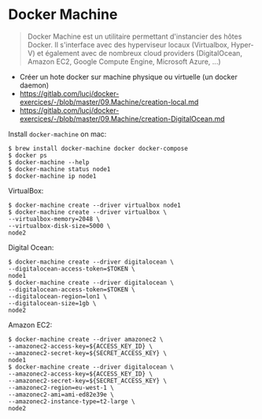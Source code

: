 # Docker Machine

> Docker Machine est un utilitaire permettant d'instancier des hôtes Docker. 
> Il s'interface avec des hyperviseur locaux (Virtualbox, Hyper-V) et également avec de nombreux cloud providers 
> (DigitalOcean, Amazon EC2, Google Compute Engine, Microsoft Azure, ...)

- Créer un hote docker sur machine physique ou virtuelle (un docker daemon)
- https://gitlab.com/lucj/docker-exercices/-/blob/master/09.Machine/creation-local.md
- https://gitlab.com/lucj/docker-exercices/-/blob/master/09.Machine/creation-DigitalOcean.md

Install `docker-machine` on mac:
```shell
$ brew install docker-machine docker docker-compose
$ docker ps
$ docker-machine --help
$ docker-machine status node1
$ docker-machine ip node1
```

VirtualBox:
```shell
$ docker-machine create --driver virtualbox node1
$ docker-machine create --driver virtualbox \
--virtualbox-memory=2048 \
--virtualbox-disk-size=5000 \
node2
```

Digital Ocean:
```shell
$ docker-machine create --driver digitalocean \ 
--digitalocean-access-token=$TOKEN \
node1
$ docker-machine create --driver digitalocean \ 
--digitalocean-access-token=$TOKEN \
--digitalocean-region=lon1 \
--digitalocean-size=1gb \
node2
```

Amazon EC2:
```shell
$ docker-machine create --driver amazonec2 \ 
--amazonec2-access-key=${ACCESS_KEY_ID} \
--amazonec2-secret-key=${SECRET_ACCESS_KEY} \
node1
$ docker-machine create --driver digitalocean \ 
--amazonec2-access-key=${ACCESS_KEY_ID} \
--amazonec2-secret-key=${SECRET_ACCESS_KEY} \
--amazonec2-region=eu-west-1 \
--amazonec2-ami=ami-ed82e39e \
--amazonec2-instance-type=t2-large \
node2
```
